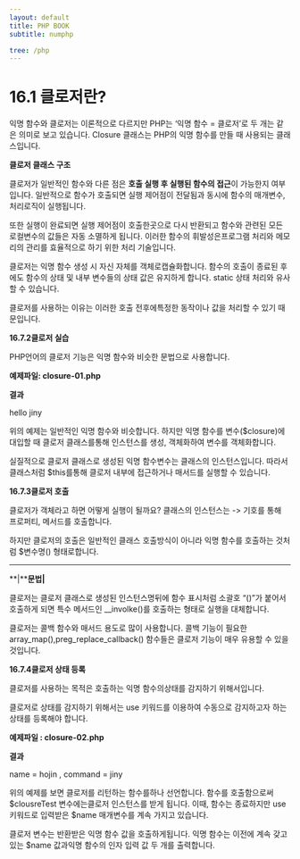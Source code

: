 ```yaml
---
layout: default
title: PHP BOOK
subtitle: numphp

tree: /php
---
```


# 16.1 클로저란?

 

익명 함수와 클로저는 이론적으로 다르지만 PHP는 ‘익명 함수 = 클로저’로 두 개는 같은 의미로 보고 있습니다. Closure 클래스는 PHP의 익명 함수를 만들 때 사용되는 클래스입니다.

 

**클로저 클래스 구조**

 

클로저가 일반적인 함수와 다른 점은 **호출 실행 후 실행된 함수의 접근**이 가능한지 여부입니다. 일반적으로 함수가 호출되면 실행 제어점이 전달됨과 동시에 함수의 매개변수, 처리로직이 실행됩니다. 

 

또한 실행이 완료되면 실행 제어점이 호출한곳으로 다시 반환되고 함수와 관련된 모든 로컬변수의 값들은 자동 소멸하게 됩니다. 이러한 함수의 휘발성은프로그램 처리와 메모리의 관리를 효율적으로 하기 위한 처리 기술입니다.

 

클로저는 익명 함수 생성 시 자신 자체를 객체로캡슐화합니다. 함수의 호출이 종료된 후에도 함수의 상태 및 내부 변수들의 상태 값은 유지하게 합니다. static 상태 처리와 유사할 수 있습니다.

 

클로저를 사용하는 이유는 이러한 호출 전후에특정한 동작이나 값을 처리할 수 있기 때문입니다.

 

 

**16.7.2****클로저 실습******

 

PHP언어의 클로저 기능은 익명 함수와 비슷한 문법으로 사용합니다.

 

**예제파일: closure-01.php**

 

**결과**

hello jiny

 

위의 예제는 일반적인 익명 함수와 비슷합니다. 하지만 익명 함수를 변수($closure)에 대입할 때 클로저 클래스를통해 인스턴스를 생성, 객체화하여 변수를 객체화합니다.

 

실질적으로 클로저 클래스로 생성된 익명 함수변수는 클래스의 인스턴스입니다. 따라서 클래스처럼 $this를통해 클로저 내부에 접근하거나 매서드를 실행할 수 있습니다.

 

 

**16.7.3****클로저 호출******

 

클로저가 객체라고 하면 어떻게 실행이 될까요? 클래스의 인스턴스는 -> 기호를 통해 프로퍼티, 메서드를 호출합니다.

 

하지만 클로저의 호출은 일반적인 클래스 호출방식이 아니라 익명 함수를 호출하는 것처럼 $변수명() 형태로합니다.

** **

**|****문법|**

 

클로저는 클로저 클래스로 생성된 인스턴스명뒤에 함수 표시처럼 소괄호 “()”가 붙어서 호출하게 되면 특수 메서드인 __involke()를 호출하는 형태로 실행을 대체합니다.

 

클로저는 콜백 함수와 매서드 용도로 많이 사용합니다. 콜백 기능이 필요한 array_map(),preg_replace_callback() 함수들은 클로저 기능이 매우 유용할 수 있을 것입니다.

 

 

**16.7.4****클로저 상태 등록******

 

클로저를 사용하는 목적은 호출하는 익명 함수의상태를 감지하기 위해서입니다. 

클로저로 상태를 감지하기 위해서는 use 키워드를 이용하여 수동으로 감지하고자 하는 상태를 등록해야 합니다.

 

**예제파일 : closure-02.php**

 

**결과**

name = hojin , command = jiny

 

위의 예제를 보면 클로저를 리턴하는 함수를하나 선언합니다. 함수를 호출함으로써 $clousreTest 변수에는클로저 인스턴스를 받게 됩니다. 이때, 함수는 종료하지만 use 키워드로 입력받은 $name 매개변수를 계속 가지고 있습니다.

 

클로저 변수는 반환받은 익명 함수 값을 호출하게됩니다. 익명 함수는 이전에 계속 갖고 있는 $name 값과익명 함수의 인자 입력 값 두 개를 출력합니다.

 
